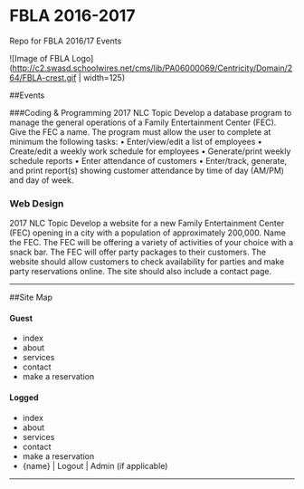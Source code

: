 # FBLA 2016-2017
Repo for FBLA 2016/17 Events

![Image of FBLA Logo](http://c2.swasd.schoolwires.net/cms/lib/PA06000069/Centricity/Domain/264/FBLA-crest.gif | width=125)

##Events

###Coding & Programming 
2017 NLC Topic
Develop a database program to manage the general operations of a Family Entertainment
Center (FEC). Give the FEC a name. The program must allow the user to complete at minimum
the following tasks:
• Enter/view/edit a list of employees
• Create/edit a weekly work schedule for employees
• Generate/print weekly schedule reports
• Enter attendance of customers
• Enter/track, generate, and print report(s) showing customer attendance by time of day
(AM/PM) and day of week.

### Web Design
2017 NLC Topic
Develop a website for a new Family Entertainment Center (FEC) opening in a city with a
population of approximately 200,000. Name the FEC. The FEC will be offering a variety of
activities of your choice with a snack bar. The FEC will offer party packages to their customers.
The website should allow customers to check availability for parties and make party
reservations online. The site should also include a contact page.

---

##Site Map

#### Guest
- index
- about
- services
- contact
- make a reservation

#### Logged
- index
- about
- services
- contact
- make a reservation
- {name}
| Logout
| Admin (if applicable)

---
